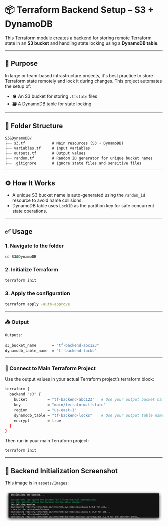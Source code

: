# 📦 Terraform Backend Setup – S3 + DynamoDB

This Terraform module creates a backend for storing remote Terraform state in an **S3 bucket** and handling state locking using a **DynamoDB table**.

---

## 🚀 Purpose

In large or team-based infrastructure projects, it's best practice to store Terraform state remotely and lock it during changes. This project automates the setup of:

- 🪣 An S3 bucket for storing `.tfstate` files
- 🗃️ A DynamoDB table for state locking

---

## 📂 Folder Structure

```plaintext
S3&DynamoDB/
├── s3.tf            # Main resources (S3 + DynamoDB)
├── variables.tf     # Input variables
├── outputs.tf       # Output values
├── random.tf        # Random ID generator for unique bucket names
├── .gitignore       # Ignore state files and sensitive files
```

---

## ⚙️ How It Works

- A unique S3 bucket name is auto-generated using the `random_id` resource to avoid name collisions.
- DynamoDB table uses `LockID` as the partition key for safe concurrent state operations.

---

## ✅ Usage

### 1. Navigate to the folder

```bash
cd S3&DynamoDB
```

### 2. Initialize Terraform

```bash
terraform init
```

### 3. Apply the configuration

```bash
terraform apply -auto-approve
```

---

### 📤 Output

```bash
Outputs:

s3_bucket_name       = "tf-backend-abc123"
dynamodb_table_name  = "tf-backend-locks"
```

---

### 🔗 Connect to Main Terraform Project

Use the output values in your actual Terraform project’s terraform block:

```bash
terraform {
  backend "s3" {
    bucket         = "tf-backend-abc123"   # Use your output bucket name
    key            = "main/terraform.tfstate"
    region         = "us-east-1"
    dynamodb_table = "tf-backend-locks"    # Use your output table name
    encrypt        = true
  }
}
```

Then run in your main Terraform project:

```bash
terraform init
```

---

## 📸 Backend Initialization Screenshot

This image is in `assets/Images`:

![Backend Initialization](assets/Images/Initiating-Backend.jpg)
